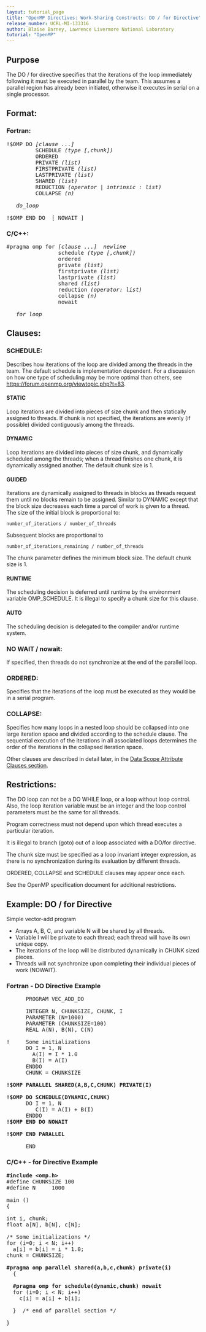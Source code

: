```yaml
---
layout: tutorial_page
title: "OpenMP Directives: Work-Sharing Constructs: DO / for Directive"
release_number: UCRL-MI-133316
author: Blaise Barney, Lawrence Livermore National Laboratory
tutorial: "OpenMP"
---
```


## Purpose

The DO / for directive specifies that the iterations of the loop immediately following it must be executed in parallel by the team. This assumes a parallel region has already been initiated, otherwise it executes in serial on a single processor.

## Format:

### Fortran:

<pre>
!$OMP DO <i>[clause ...] </i>
         SCHEDULE <i>(type [,chunk]) </i>
         ORDERED 
         PRIVATE <i>(list) </i>
         FIRSTPRIVATE <i>(list) </i>
         LASTPRIVATE <i>(list) </i>
         SHARED <i>(list) </i>
         REDUCTION <i>(operator | intrinsic : list) </i>
         COLLAPSE <i>(n) 

   do_loop</i>

!$OMP END DO  [ NOWAIT ]
</pre>

### C/C++:

<pre>
#pragma omp for <i>[clause ...]  newline </i>
                schedule <i>(type [,chunk]) </i>
                ordered
                private <i>(list) </i>
                firstprivate <i>(list) </i>
                lastprivate <i>(list) </i>
                shared <i>(list) </i>
                reduction <i>(operator: list)</i> 
                collapse <i>(n) </i>
                nowait 

   <i>for_loop</i>
</pre>

## Clauses:

### SCHEDULE: 

Describes how iterations of the loop are divided among the threads in the team. The default schedule is implementation dependent. For a discussion on how one type of scheduling may be more optimal than others, see https://forum.openmp.org/viewtopic.php?t=83.

#### STATIC
Loop iterations are divided into pieces of size chunk and then statically assigned to threads. If chunk is not specified, the iterations are evenly (if possible) divided contiguously among the threads.

#### DYNAMIC
Loop iterations are divided into pieces of size chunk, and dynamically scheduled among the threads; when a thread finishes one chunk, it is dynamically assigned another. The default chunk size is 1.

#### GUIDED

Iterations are dynamically assigned to threads in blocks as threads request them until no blocks remain to be assigned. Similar to DYNAMIC except that the block size decreases each time a parcel of work is given to a thread. The size of the initial block is proportional to:

`number_of_iterations / number_of_threads`

Subsequent blocks are proportional to

`number_of_iterations_remaining / number_of_threads`

The chunk parameter defines the minimum block size. The default chunk size is 1.

#### RUNTIME
The scheduling decision is deferred until runtime by the environment variable OMP_SCHEDULE. It is illegal to specify a chunk size for this clause.

#### AUTO
The scheduling decision is delegated to the compiler and/or runtime system.

### NO WAIT / nowait: 

If specified, then threads do not synchronize at the end of the parallel loop.

### ORDERED: 

Specifies that the iterations of the loop must be executed as they would be in a serial program.

### COLLAPSE: 

Specifies how many loops in a nested loop should be collapsed into one large iteration space and divided according to the schedule clause. The sequential execution of the iterations in all associated loops determines the order of the iterations in the collapsed iteration space.


Other clauses are described in detail later, in the [Data Scope Attribute Clauses section](data_scope.md).

## Restrictions:

The DO loop can not be a DO WHILE loop, or a loop without loop control. Also, the loop iteration variable must be an integer and the loop control parameters must be the same for all threads.

Program correctness must not depend upon which thread executes a particular iteration.

It is illegal to branch (goto) out of a loop associated with a DO/for directive.

The chunk size must be specified as a loop invariant integer expression, as there is no synchronization during its evaluation by different threads.

ORDERED, COLLAPSE and SCHEDULE clauses may appear once each.

See the OpenMP specification document for additional restrictions.

## Example: DO / for Directive

Simple vector-add program
* Arrays A, B, C, and variable N will be shared by all threads. 
* Variable I will be private to each thread; each thread will have its own unique copy.
* The iterations of the loop will be distributed dynamically in CHUNK sized pieces.
* Threads will not synchronize upon completing their individual pieces of work (NOWAIT).

### Fortran - DO Directive Example

<pre>
      PROGRAM VEC_ADD_DO

      INTEGER N, CHUNKSIZE, CHUNK, I
      PARAMETER (N=1000) 
      PARAMETER (CHUNKSIZE=100) 
      REAL A(N), B(N), C(N)

!     Some initializations
      DO I = 1, N
        A(I) = I * 1.0
        B(I) = A(I)
      ENDDO
      CHUNK = CHUNKSIZE
        
<b>!$OMP PARALLEL SHARED(A,B,C,CHUNK) PRIVATE(I)</b>

<b>!$OMP DO SCHEDULE(DYNAMIC,CHUNK)</b>
      DO I = 1, N
         C(I) = A(I) + B(I)
      ENDDO
<b>!$OMP END DO NOWAIT</b>

<b>!$OMP END PARALLEL</b>

      END
</pre>

### C/C++ - for Directive Example

<pre>
<b>#include &lt;omp.h&gt;</b>
#define CHUNKSIZE 100
#define N     1000

main ()  
{

int i, chunk;
float a[N], b[N], c[N];

/* Some initializations */
for (i=0; i < N; i++)
  a[i] = b[i] = i * 1.0;
chunk = CHUNKSIZE;

<b>#pragma omp parallel shared(a,b,c,chunk) private(i)</b>
  {

<b>  #pragma omp for schedule(dynamic,chunk) nowait</b>
  for (i=0; i < N; i++)
    c[i] = a[i] + b[i];

  }  /* end of parallel section */

}
</pre>